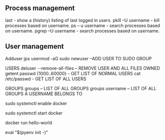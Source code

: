 ## Process management 

last - show a (history) listing of last logged in users. 
pkill –U username - kill processes based on username. 
ps – u username - search processes based on username. 
pgrep –U username - search processes based on username. 

## User management 

Adduser jps 
usermod -aG sudo newuser –ADD USER TO SUDO GROUP  

USERS 
deluser --remove-all-files – REMOVE USER AND ALL FILES OWNED 
getent passwd {1000..60000} - GET LIST OF NORMAL USERS 
cat /etc/passwd - GET LIST OF ALL USERS 

GROUPS 
groups – LIST OF ALL GROUPS 
groups username – LIST OF ALL GROUPS A USERNAME BELONGS TO 

 

sudo systemctl enable docker 

sudo systemctl start docker 

docker run hello-world  

 

 

 

 

eval "$(pyenv init -)" 
